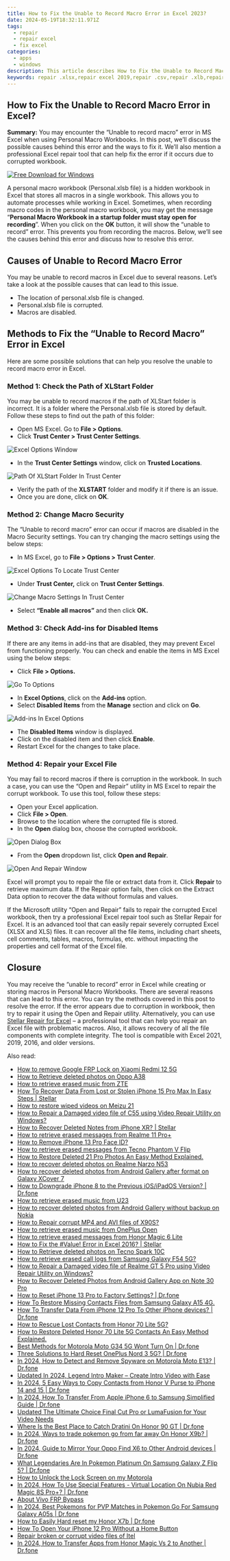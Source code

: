 ```yaml
---
title: How to Fix the Unable to Record Macro Error in Excel 2023?
date: 2024-05-19T18:32:11.971Z
tags: 
  - repair
  - repair excel
  - fix excel
categories: 
  - apps
  - windows
description: This article describes How to Fix the Unable to Record Macro Error in Excel 2023?
keywords: repair .xlsx,repair excel 2019,repair .csv,repair .xlb,repair excel 2023,repair .xltx
---
```


## How to Fix the Unable to Record Macro Error in Excel?

**Summary:** You may encounter the “Unable to record macro” error in MS Excel when using Personal Macro Workbooks. In this post, we’ll discuss the possible causes behind this error and the ways to fix it. We’ll also mention a professional Excel repair tool that can help fix the error if it occurs due to corrupted workbook.

[![Free Download for Windows](https://www.stellarinfo.com/images/free-download-windows.png)](https://tools.techidaily.com/stellardata-recovery/repaire-for-excel/ "Free Download for Windows")

A personal macro workbook (Personal.xlsb file) is a hidden workbook in Excel that stores all macros in a single workbook. This allows you to automate processes while working in Excel. Sometimes, when recording macro codes in the personal macro workbook, you may get the message “**Personal Macro Workbook in a startup folder must stay open for recording**”. When you click on the **OK** button, it will show the “unable to record” error. This prevents you from recording the macros. Below, we’ll see the causes behind this error and discuss how to resolve this error.

## **Causes of Unable to Record Macro Error**

You may be unable to record macros in Excel due to several reasons. Let’s take a look at the possible causes that can lead to this issue.

- The location of personal.xlsb file is changed.
- Personal.xlsb file is corrupted.
- Macros are disabled.

## **Methods to Fix the “Unable to Record Macro” Error in Excel**

Here are some possible solutions that can help you resolve the unable to record macro error in Excel.

### Method 1: Check the Path of XLStart Folder

You may be unable to record macros if the path of XLStart folder is incorrect. It is a folder where the Personal.xlsb file is stored by default. Follow these steps to find out the path of this folder:

- Open MS Excel. Go to **File > Options**.
- Click **Trust Center > Trust Center Settings**.

![Excel Options Window](https://cdn-cmlep.nitrocdn.com/DLSjJVyzoVcUgUSBlgyEUoGMDKLbWXQr/assets/images/optimized/rev-2658c43/www.stellarinfo.com/blog/wp-content/uploads/2023/02/excel-options-window.png)

- In the **Trust Center Settings** window, click on **Trusted Locations**.

![Path Of XLStart Folder In Trust Center](https://cdn-cmlep.nitrocdn.com/DLSjJVyzoVcUgUSBlgyEUoGMDKLbWXQr/assets/images/optimized/rev-2658c43/www.stellarinfo.com/blog/wp-content/uploads/2023/02/path-of-xlstart-folder-in-trust-center.png)

- Verify the path of the **XLSTART** folder and modify it if there is an issue.
- Once you are done, click on **OK**.

### Method 2: Change Macro Security

The “Unable to record macro” error can occur if macros are disabled in the Macro Security settings. You can try changing the macro settings using the below steps:

- In MS Excel, go to **File > Options > Trust Center**.

![Excel Options To Locate Trust Center](https://cdn-cmlep.nitrocdn.com/DLSjJVyzoVcUgUSBlgyEUoGMDKLbWXQr/assets/images/optimized/rev-2658c43/www.stellarinfo.com/blog/wp-content/uploads/2023/02/excel-options-to-locate-trust-center.png)

- Under **Trust Center,** click on **Trust Center Settings**.

![Change Macro Settings In Trust Center](https://cdn-cmlep.nitrocdn.com/DLSjJVyzoVcUgUSBlgyEUoGMDKLbWXQr/assets/images/optimized/rev-2658c43/www.stellarinfo.com/blog/wp-content/uploads/2023/02/change-macro-settings-in-trust-center.png)

- Select **“Enable all macros”** and then click **OK.**

### Method 3: Check Add-ins for Disabled Items

If there are any items in add-ins that are disabled, they may prevent Excel from functioning properly. You can check and enable the items in MS Excel using the below steps:

- Click **File > Options.**

![Go To Options](https://cdn-cmlep.nitrocdn.com/DLSjJVyzoVcUgUSBlgyEUoGMDKLbWXQr/assets/images/optimized/rev-2658c43/www.stellarinfo.com/blog/wp-content/uploads/2023/02/go-to-options-1.png)

- In **Excel Options**, click on the **Add-ins** option.
- Select **Disabled Items** from the **Manage** section and click on **Go**.

![Add-ins In Excel Options](https://cdn-cmlep.nitrocdn.com/DLSjJVyzoVcUgUSBlgyEUoGMDKLbWXQr/assets/images/optimized/rev-2658c43/www.stellarinfo.com/blog/wp-content/uploads/2023/02/add-ins-in-excel-options.png)

- The **Disabled Items** window is displayed.
- Click on the disabled item and then click **Enable**.
- Restart Excel for the changes to take place.

### Method 4: Repair your Excel File

You may fail to record macros if there is corruption in the workbook. In such a case, you can use the “Open and Repair” utility in MS Excel to repair the corrupt workbook. To use this tool, follow these steps:

- Open your Excel application.
- Click **File > Open**.
- Browse to the location where the corrupted file is stored.
- In the **Open** dialog box, choose the corrupted workbook.

![Open Dialog Box](https://cdn-cmlep.nitrocdn.com/DLSjJVyzoVcUgUSBlgyEUoGMDKLbWXQr/assets/images/optimized/rev-2658c43/www.stellarinfo.com/blog/wp-content/uploads/2023/02/open-dialog-box.png)

- From the **Open** dropdown list, click **Open and Repair**.

![Open And Repair Window](https://cdn-cmlep.nitrocdn.com/DLSjJVyzoVcUgUSBlgyEUoGMDKLbWXQr/assets/images/optimized/rev-2658c43/www.stellarinfo.com/blog/wp-content/uploads/2023/02/open-and-repair-window.png)

Excel will prompt you to repair the file or extract data from it. Click **Repair** to retrieve maximum data. If the Repair option fails, then click on the Extract Data option to recover the data without formulas and values.

If the Microsoft utility “Open and Repair” fails to repair the corrupted Excel workbook, then try a professional Excel repair tool such as Stellar Repair for Excel. It is an advanced tool that can easily repair severely corrupted Excel (XLSX and XLS) files. It can recover all the file items, including chart sheets, cell comments, tables, macros, formulas, etc. without impacting the properties and cell format of the Excel file.

## **Closure**

You may receive the “unable to record” error in Excel while creating or storing macros in Personal Macro Workbooks. There are several reasons that can lead to this error. You can try the methods covered in this post to resolve the error. If the error appears due to corruption in workbook, then try to repair it using the Open and Repair utility. Alternatively, you can use [Stellar Repair for Excel](https://tools.techidaily.com/stellardata-recovery/repaire-for-excel/) – a professional tool that can help you repair an Excel file with problematic macros. Also, it allows recovery of all the file components with complete integrity. The tool is compatible with Excel 2021, 2019, 2016, and older versions.




<ins class="adsbygoogle"
     style="display:block"
     data-ad-client="ca-pub-7571918770474297"
     data-ad-slot="8358498916"
     data-ad-format="auto"
     data-full-width-responsive="true"></ins>
<ins class="adsbygoogle"
    style="display:block"
    data-ad-format="autorelaxed"
    data-ad-client="ca-pub-7571918770474297"
    data-ad-slot="1223367746"></ins>

<span class="atpl-alsoreadstyle">Also read:</span>
<div><ul>
<li><a href="https://blog-min.techidaily.com/how-to-remove-google-frp-lock-on-xiaomi-redmi-12-5g-by-drfone-android-unlock-remove-google-frp/"><u>How to remove Google FRP Lock on Xiaomi Redmi 12 5G</u></a></li>
<li><a href="https://blog-min.techidaily.com/how-to-retrieve-deleted-photos-on-oppo-a38-by-stellar-photo-recovery-android-mobile-photo-recover/"><u>How to Retrieve  deleted photos on Oppo A38</u></a></li>
<li><a href="https://blog-min.techidaily.com/how-to-retrieve-erased-music-from-zte-by-fonelab-android-recover-music/"><u>How to retrieve erased music from ZTE</u></a></li>
<li><a href="https://blog-min.techidaily.com/how-to-recover-data-from-lost-or-stolen-iphone-15-pro-max-in-easy-steps-stellar-by-stellar-data-recovery-ios-iphone-data-recovery/"><u>How To Recover Data From Lost or Stolen iPhone 15 Pro Max In Easy Steps | Stellar</u></a></li>
<li><a href="https://blog-min.techidaily.com/how-to-restore-wiped-videos-on-meizu-21-by-fonelab-android-recover-video/"><u>How to restore wiped videos on Meizu 21</u></a></li>
<li><a href="https://blog-min.techidaily.com/how-to-repair-a-damaged-video-file-of-c55-using-video-repair-utility-on-windows-by-stellar-video-repair-mobile-video-repair/"><u>How to Repair a Damaged video file of C55 using Video Repair Utility on Windows?</u></a></li>
<li><a href="https://blog-min.techidaily.com/how-to-recover-deleted-notes-from-iphone-xr-stellar-by-stellar-data-recovery-ios-iphone-data-recovery/"><u>How to Recover Deleted Notes from iPhone XR? | Stellar</u></a></li>
<li><a href="https://blog-min.techidaily.com/how-to-retrieve-erased-messages-from-realme-11-proplus-by-fonelab-android-recover-messages/"><u>How to retrieve erased messages from Realme 11 Pro+</u></a></li>
<li><a href="https://blog-min.techidaily.com/how-to-remove-iphone-13-pro-face-id-by-drfone-ios-unlock-ios-unlock/"><u>How to Remove iPhone 13 Pro Face ID?</u></a></li>
<li><a href="https://blog-min.techidaily.com/how-to-retrieve-erased-messages-from-tecno-phantom-v-flip-by-fonelab-android-recover-messages/"><u>How to retrieve erased messages from Tecno Phantom V Flip</u></a></li>
<li><a href="https://blog-min.techidaily.com/how-to-restore-deleted-21-pro-photos-an-easy-method-explained-by-fonelab-android-recover-photos/"><u>How to Restore Deleted 21 Pro Photos  An Easy Method Explained.</u></a></li>
<li><a href="https://blog-min.techidaily.com/how-to-recover-deleted-photos-on-realme-narzo-n53-by-stellar-photo-recovery-android-mobile-photo-recover/"><u>How to recover deleted photos on Realme Narzo N53</u></a></li>
<li><a href="https://blog-min.techidaily.com/how-to-recover-deleted-photos-from-android-gallery-after-format-on-galaxy-xcover-7-by-stellar-photo-recovery-android-mobile-photo-recover/"><u>How to recover deleted photos from Android Gallery after format on Galaxy XCover 7</u></a></li>
<li><a href="https://blog-min.techidaily.com/how-to-downgrade-iphone-8-to-the-previous-iosipados-version-drfone-by-drfone-ios-system-repair-ios-system-repair/"><u>How to Downgrade iPhone 8 to the Previous iOS/iPadOS Version? | Dr.fone</u></a></li>
<li><a href="https://blog-min.techidaily.com/how-to-retrieve-erased-music-from-u23-by-fonelab-android-recover-music/"><u>How to retrieve erased music from U23</u></a></li>
<li><a href="https://blog-min.techidaily.com/how-to-recover-deleted-photos-from-android-gallery-without-backup-on-nokia-by-stellar-photo-recovery-android-mobile-photo-recover/"><u>How to recover deleted photos from Android Gallery without backup on Nokia</u></a></li>
<li><a href="https://blog-min.techidaily.com/how-to-repair-corrupt-mp4-and-avi-files-of-x90s-by-stellar-video-repair-mobile-video-repair/"><u>How to Repair corrupt MP4 and AVI files of X90S?</u></a></li>
<li><a href="https://blog-min.techidaily.com/how-to-retrieve-erased-music-from-oneplus-open-by-fonelab-android-recover-music/"><u>How to retrieve erased music from OnePlus Open</u></a></li>
<li><a href="https://blog-min.techidaily.com/how-to-retrieve-erased-messages-from-honor-magic-6-lite-by-fonelab-android-recover-messages/"><u>How to retrieve erased messages from Honor Magic 6 Lite</u></a></li>
<li><a href="https://blog-min.techidaily.com/how-to-fix-the-value-error-in-excel-2016-stellar-by-stellar-guide/"><u>How to Fix the #Value! Error in Excel 2016? | Stellar</u></a></li>
<li><a href="https://blog-min.techidaily.com/how-to-retrieve-deleted-photos-on-tecno-spark-10c-by-stellar-photo-recovery-android-mobile-photo-recover/"><u>How to Retrieve  deleted photos on Tecno Spark 10C</u></a></li>
<li><a href="https://blog-min.techidaily.com/how-to-retrieve-erased-call-logs-from-samsung-galaxy-f54-5g-by-fonelab-android-recover-call-logs/"><u>How to retrieve erased call logs from Samsung Galaxy F54 5G?</u></a></li>
<li><a href="https://blog-min.techidaily.com/how-to-repair-a-damaged-video-file-of-realme-gt-5-pro-using-video-repair-utility-on-windows-by-stellar-video-repair-mobile-video-repair/"><u>How to Repair a Damaged video file of Realme GT 5 Pro using Video Repair Utility on Windows?</u></a></li>
<li><a href="https://blog-min.techidaily.com/how-to-recover-deleted-photos-from-android-gallery-app-on-note-30-pro-by-stellar-photo-recovery-android-mobile-photo-recover/"><u>How to Recover Deleted Photos from Android Gallery App on Note 30 Pro</u></a></li>
<li><a href="https://blog-min.techidaily.com/how-to-reset-iphone-13-pro-to-factory-settings-drfone-by-drfone-ios-system-repair-ios-system-repair/"><u>How to Reset iPhone 13 Pro to Factory Settings? | Dr.fone</u></a></li>
<li><a href="https://blog-min.techidaily.com/how-to-restore-missing-contacts-files-from-samsung-galaxy-a15-4g-by-fonelab-android-recover-contacts/"><u>How To  Restore Missing Contacts Files from Samsung Galaxy A15 4G.</u></a></li>
<li><a href="https://blog-min.techidaily.com/how-to-transfer-data-from-iphone-12-pro-to-other-iphone-devices-drfone-by-drfone-transfer-data-from-ios-transfer-data-from-ios/"><u>How To Transfer Data From iPhone 12 Pro To Other iPhone devices? | Dr.fone</u></a></li>
<li><a href="https://blog-min.techidaily.com/how-to-rescue-lost-contacts-from-honor-70-lite-5g-by-fonelab-android-recover-contacts/"><u>How to Rescue Lost Contacts from Honor 70 Lite 5G?</u></a></li>
<li><a href="https://blog-min.techidaily.com/how-to-restore-deleted-honor-70-lite-5g-contacts-an-easy-method-explained-by-fonelab-android-recover-contacts/"><u>How to Restore Deleted Honor 70 Lite 5G Contacts  An Easy Method Explained.</u></a></li>
<li><a href="https://howto.techidaily.com/best-methods-for-motorola-moto-g34-5g-wont-turn-on-drfone-by-drfone-fix-android-problems-fix-android-problems/"><u>Best Methods for Motorola Moto G34 5G Wont Turn On | Dr.fone</u></a></li>
<li><a href="https://techidaily.com/three-solutions-to-hard-reset-oneplus-nord-3-5g-drfone-by-drfone-reset-android-reset-android/"><u>Three Solutions to Hard Reset OnePlus Nord 3 5G? | Dr.fone</u></a></li>
<li><a href="https://android-location-track.techidaily.com/in-2024-how-to-detect-and-remove-spyware-on-motorola-moto-e13-drfone-by-drfone-virtual-android/"><u>In 2024, How to Detect and Remove Spyware on Motorola Moto E13? | Dr.fone</u></a></li>
<li><a href="https://ai-video-editing.techidaily.com/updated-in-2024-legend-intro-maker-create-intro-video-with-ease/"><u>Updated In 2024, Legend Intro Maker – Create Intro Video with Ease</u></a></li>
<li><a href="https://android-transfer.techidaily.com/in-2024-5-easy-ways-to-copy-contacts-from-honor-v-purse-to-iphone-14-and-15-drfone-by-drfone-transfer-from-android-transfer-from-android/"><u>In 2024, 5 Easy Ways to Copy Contacts from Honor V Purse to iPhone 14 and 15 | Dr.fone</u></a></li>
<li><a href="https://iphone-transfer.techidaily.com/in-2024-how-to-transfer-from-apple-iphone-6-to-samsung-simplified-guide-drfone-by-drfone-transfer-from-ios/"><u>In 2024, How To Transfer From Apple iPhone 6 to Samsung Simplified Guide | Dr.fone</u></a></li>
<li><a href="https://ai-video-apps.techidaily.com/updated-the-ultimate-choice-final-cut-pro-or-lumafusion-for-your-video-needs/"><u>Updated The Ultimate Choice Final Cut Pro or LumaFusion for Your Video Needs</u></a></li>
<li><a href="https://pokemon-go-android.techidaily.com/where-is-the-best-place-to-catch-dratini-on-honor-90-gt-drfone-by-drfone-virtual-android/"><u>Where Is the Best Place to Catch Dratini On Honor 90 GT | Dr.fone</u></a></li>
<li><a href="https://pokemon-go-android.techidaily.com/in-2024-ways-to-trade-pokemon-go-from-far-away-on-honor-x9b-drfone-by-drfone-virtual-android/"><u>In 2024, Ways to trade pokemon go from far away On Honor X9b? | Dr.fone</u></a></li>
<li><a href="https://screen-mirror.techidaily.com/in-2024-guide-to-mirror-your-oppo-find-x6-to-other-android-devices-drfone-by-drfone-android/"><u>In 2024, Guide to Mirror Your Oppo Find X6 to Other Android devices | Dr.fone</u></a></li>
<li><a href="https://change-location.techidaily.com/what-legendaries-are-in-pokemon-platinum-on-samsung-galaxy-z-flip-5-drfone-by-drfone-virtual-android/"><u>What Legendaries Are In Pokemon Platinum On Samsung Galaxy Z Flip 5? | Dr.fone</u></a></li>
<li><a href="https://review-topics.techidaily.com/how-to-unlock-the-lock-screen-on-my-motorola-by-drfone-android-unlock-android-unlock/"><u>How to Unlock the Lock Screen on my Motorola</u></a></li>
<li><a href="https://phone-solutions.techidaily.com/in-2024-how-to-use-special-features-virtual-location-on-nubia-red-magic-8s-proplus-drfone-by-drfone-virtual-android/"><u>In 2024, How To Use Special Features - Virtual Location On Nubia Red Magic 8S Pro+? | Dr.fone</u></a></li>
<li><a href="https://bypass-frp.techidaily.com/about-vivo-frp-bypass-by-drfone-android/"><u>About Vivo FRP Bypass</u></a></li>
<li><a href="https://change-location.techidaily.com/in-2024-best-pokemons-for-pvp-matches-in-pokemon-go-for-samsung-galaxy-a05s-drfone-by-drfone-virtual-android/"><u>In 2024, Best Pokemons for PVP Matches in Pokemon Go For Samsung Galaxy A05s | Dr.fone</u></a></li>
<li><a href="https://techidaily.com/how-to-easily-hard-reset-my-honor-x7b-drfone-by-drfone-reset-android-reset-android/"><u>How to Easily Hard reset my Honor X7b | Dr.fone</u></a></li>
<li><a href="https://ios-unlock.techidaily.com/how-to-open-your-iphone-12-pro-without-a-home-button-by-drfone-ios/"><u>How To Open Your iPhone 12 Pro Without a Home Button</u></a></li>
<li><a href="https://techidaily.com/repair-broken-or-corrupt-video-files-of-itel-by-stellar-video-repair-mobile-video-repair/"><u>Repair broken or corrupt video files of Itel</u></a></li>
<li><a href="https://android-transfer.techidaily.com/in-2024-how-to-transfer-apps-from-honor-magic-vs-2-to-another-drfone-by-drfone-transfer-from-android-transfer-from-android/"><u>In 2024, How to Transfer Apps from Honor Magic Vs 2 to Another | Dr.fone</u></a></li>
</ul></div>



